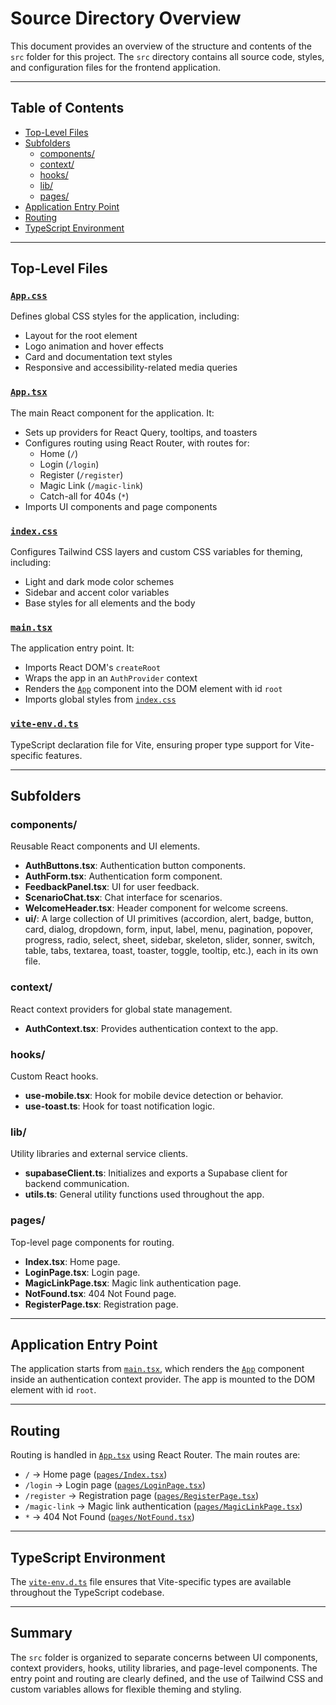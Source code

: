 # Source Directory Overview

This document provides an overview of the structure and contents of the `src` folder for this project. The `src` directory contains all source code, styles, and configuration files for the frontend application.

---

## Table of Contents

- [Top-Level Files](#top-level-files)
- [Subfolders](#subfolders)
  - [components/](#components)
  - [context/](#context)
  - [hooks/](#hooks)
  - [lib/](#lib)
  - [pages/](#pages)
- [Application Entry Point](#application-entry-point)
- [Routing](#routing)
- [TypeScript Environment](#typescript-environment)

---

## Top-Level Files

### [`App.css`](App.css)
Defines global CSS styles for the application, including:
- Layout for the root element
- Logo animation and hover effects
- Card and documentation text styles
- Responsive and accessibility-related media queries

### [`App.tsx`](App.tsx)
The main React component for the application. It:
- Sets up providers for React Query, tooltips, and toasters
- Configures routing using React Router, with routes for:
  - Home (`/`)
  - Login (`/login`)
  - Register (`/register`)
  - Magic Link (`/magic-link`)
  - Catch-all for 404s (`*`)
- Imports UI components and page components

### [`index.css`](index.css)
Configures Tailwind CSS layers and custom CSS variables for theming, including:
- Light and dark mode color schemes
- Sidebar and accent color variables
- Base styles for all elements and the body

### [`main.tsx`](main.tsx)
The application entry point. It:
- Imports React DOM's `createRoot`
- Wraps the app in an `AuthProvider` context
- Renders the [`App`](App.tsx) component into the DOM element with id `root`
- Imports global styles from [`index.css`](index.css)

### [`vite-env.d.ts`](vite-env.d.ts)
TypeScript declaration file for Vite, ensuring proper type support for Vite-specific features.

---

## Subfolders

### <a name="components"></a>components/
Reusable React components and UI elements.

- **AuthButtons.tsx**: Authentication button components.
- **AuthForm.tsx**: Authentication form component.
- **FeedbackPanel.tsx**: UI for user feedback.
- **ScenarioChat.tsx**: Chat interface for scenarios.
- **WelcomeHeader.tsx**: Header component for welcome screens.
- **ui/**: A large collection of UI primitives (accordion, alert, badge, button, card, dialog, dropdown, form, input, label, menu, pagination, popover, progress, radio, select, sheet, sidebar, skeleton, slider, sonner, switch, table, tabs, textarea, toast, toaster, toggle, tooltip, etc.), each in its own file.

### <a name="context"></a>context/
React context providers for global state management.

- **AuthContext.tsx**: Provides authentication context to the app.

### <a name="hooks"></a>hooks/
Custom React hooks.

- **use-mobile.tsx**: Hook for mobile device detection or behavior.
- **use-toast.ts**: Hook for toast notification logic.

### <a name="lib"></a>lib/
Utility libraries and external service clients.

- **supabaseClient.ts**: Initializes and exports a Supabase client for backend communication.
- **utils.ts**: General utility functions used throughout the app.

### <a name="pages"></a>pages/
Top-level page components for routing.

- **Index.tsx**: Home page.
- **LoginPage.tsx**: Login page.
- **MagicLinkPage.tsx**: Magic link authentication page.
- **NotFound.tsx**: 404 Not Found page.
- **RegisterPage.tsx**: Registration page.

---

## Application Entry Point

The application starts from [`main.tsx`](main.tsx), which renders the [`App`](App.tsx) component inside an authentication context provider. The app is mounted to the DOM element with id `root`.

---

## Routing

Routing is handled in [`App.tsx`](App.tsx) using React Router. The main routes are:
- `/` → Home page ([`pages/Index.tsx`](pages/Index.tsx))
- `/login` → Login page ([`pages/LoginPage.tsx`](pages/LoginPage.tsx))
- `/register` → Registration page ([`pages/RegisterPage.tsx`](pages/RegisterPage.tsx))
- `/magic-link` → Magic link authentication ([`pages/MagicLinkPage.tsx`](pages/MagicLinkPage.tsx))
- `*` → 404 Not Found ([`pages/NotFound.tsx`](pages/NotFound.tsx))

---

## TypeScript Environment

The [`vite-env.d.ts`](vite-env.d.ts) file ensures that Vite-specific types are available throughout the TypeScript codebase.

---

## Summary

The `src` folder is organized to separate concerns between UI components, context providers, hooks, utility libraries, and page-level components. The entry point and routing are clearly defined, and the use of Tailwind CSS and custom variables allows for flexible theming and styling.